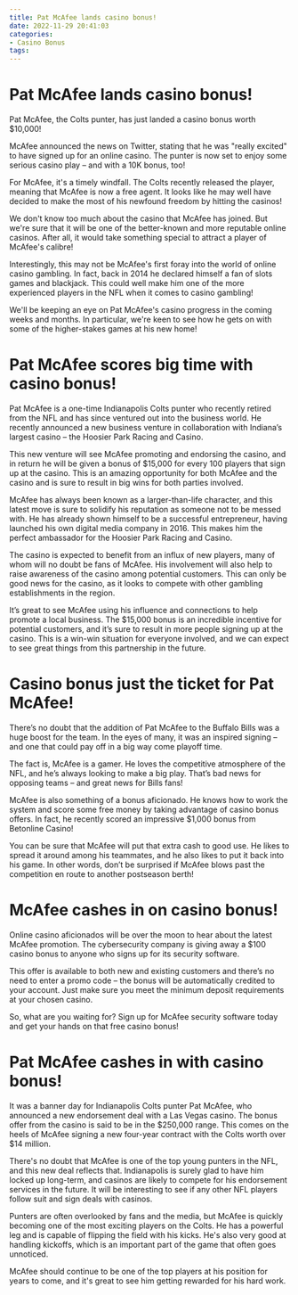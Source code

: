 ```yaml
---
title: Pat McAfee lands casino bonus!
date: 2022-11-29 20:41:03
categories:
- Casino Bonus
tags:
---
```



#  Pat McAfee lands casino bonus!

Pat McAfee, the Colts punter, has just landed a casino bonus worth $10,000!

McAfee announced the news on Twitter, stating that he was "really excited" to have signed up for an online casino. The punter is now set to enjoy some serious casino play – and with a 10K bonus, too!

For McAfee, it's a timely windfall. The Colts recently released the player, meaning that McAfee is now a free agent. It looks like he may well have decided to make the most of his newfound freedom by hitting the casinos!

We don't know too much about the casino that McAfee has joined. But we're sure that it will be one of the better-known and more reputable online casinos. After all, it would take something special to attract a player of McAfee's calibre!

Interestingly, this may not be McAfee's first foray into the world of online casino gambling. In fact, back in 2014 he declared himself a fan of slots games and blackjack. This could well make him one of the more experienced players in the NFL when it comes to casino gambling!

We'll be keeping an eye on Pat McAfee's casino progress in the coming weeks and months. In particular, we're keen to see how he gets on with some of the higher-stakes games at his new home!

#  Pat McAfee scores big time with casino bonus!

Pat McAfee is a one-time Indianapolis Colts punter who recently retired from the NFL and has since ventured out into the business world. He recently announced a new business venture in collaboration with Indiana’s largest casino – the Hoosier Park Racing and Casino.

This new venture will see McAfee promoting and endorsing the casino, and in return he will be given a bonus of $15,000 for every 100 players that sign up at the casino. This is an amazing opportunity for both McAfee and the casino and is sure to result in big wins for both parties involved.

McAfee has always been known as a larger-than-life character, and this latest move is sure to solidify his reputation as someone not to be messed with. He has already shown himself to be a successful entrepreneur, having launched his own digital media company in 2016. This makes him the perfect ambassador for the Hoosier Park Racing and Casino.

The casino is expected to benefit from an influx of new players, many of whom will no doubt be fans of McAfee. His involvement will also help to raise awareness of the casino among potential customers. This can only be good news for the casino, as it looks to compete with other gambling establishments in the region.

It’s great to see McAfee using his influence and connections to help promote a local business. The $15,000 bonus is an incredible incentive for potential customers, and it’s sure to result in more people signing up at the casino. This is a win-win situation for everyone involved, and we can expect to see great things from this partnership in the future.

#  Casino bonus just the ticket for Pat McAfee!

There’s no doubt that the addition of Pat McAfee to the Buffalo Bills was a huge boost for the team. In the eyes of many, it was an inspired signing – and one that could pay off in a big way come playoff time.

The fact is, McAfee is a gamer. He loves the competitive atmosphere of the NFL, and he’s always looking to make a big play. That’s bad news for opposing teams – and great news for Bills fans!

McAfee is also something of a bonus aficionado. He knows how to work the system and score some free money by taking advantage of casino bonus offers. In fact, he recently scored an impressive $1,000 bonus from Betonline Casino!

You can be sure that McAfee will put that extra cash to good use. He likes to spread it around among his teammates, and he also likes to put it back into his game. In other words, don’t be surprised if McAfee blows past the competition en route to another postseason berth!

#  McAfee cashes in on casino bonus!

Online casino aficionados will be over the moon to hear about the latest McAfee promotion. The cybersecurity company is giving away a $100 casino bonus to anyone who signs up for its security software.

This offer is available to both new and existing customers and there’s no need to enter a promo code – the bonus will be automatically credited to your account. Just make sure you meet the minimum deposit requirements at your chosen casino.

So, what are you waiting for? Sign up for McAfee security software today and get your hands on that free casino bonus!

#  Pat McAfee cashes in with casino bonus!

It was a banner day for Indianapolis Colts punter Pat McAfee, who announced a new endorsement deal with a Las Vegas casino. The bonus offer from the casino is said to be in the $250,000 range. This comes on the heels of McAfee signing a new four-year contract with the Colts worth over $14 million.

There's no doubt that McAfee is one of the top young punters in the NFL, and this new deal reflects that. Indianapolis is surely glad to have him locked up long-term, and casinos are likely to compete for his endorsement services in the future. It will be interesting to see if any other NFL players follow suit and sign deals with casinos.

Punters are often overlooked by fans and the media, but McAfee is quickly becoming one of the most exciting players on the Colts. He has a powerful leg and is capable of flipping the field with his kicks. He's also very good at handling kickoffs, which is an important part of the game that often goes unnoticed.

McAfee should continue to be one of the top players at his position for years to come, and it's great to see him getting rewarded for his hard work.